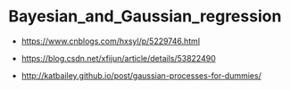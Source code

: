 # Bayesian_and_Gaussian_regression
- https://www.cnblogs.com/hxsyl/p/5229746.html

- https://blog.csdn.net/xfijun/article/details/53822490

- http://katbailey.github.io/post/gaussian-processes-for-dummies/
